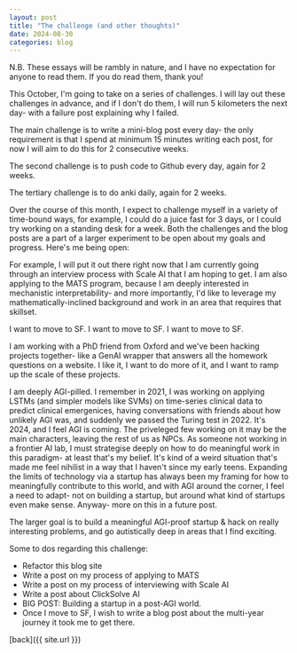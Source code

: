 ```yaml
---
layout: post
title: "The challenge (and other thoughts)"
date: 2024-08-30
categories: blog
---
```


N.B. These essays will be rambly in nature, and I have no expectation for anyone to read them. If you do read them, thank you! 

This October, I'm going to take on a series of challenges. I will lay out these challenges in advance, and if I don't do them, I will run 5 kilometers the next day- with a failure post explaining why I failed.  

The main challenge is to write a mini-blog post every day- the only requirement is that I spend at minimum 15 minutes writing each post, for now I will aim to do this for 2 consecutive weeks. 

The second challenge is to push code to Github every day, again for 2 weeks.

The tertiary challenge is to do anki daily, again for 2 weeks. 

Over the course of this month, I expect to challenge myself in a variety of time-bound ways, for example, I could do a juice fast for 3 days, or I could try working on a standing desk for a week. Both the challenges and the blog posts are a part of a larger experiment to be open about my goals and progress. Here's me being open:

For example, I will put it out there right now that I am currently going through an interview process with Scale AI that I am hoping to get. I am also applying to the MATS program, because I am deeply interested in mechanistic interpretability- and more importantly, I'd like to leverage my mathematically-inclined background and work in an area that requires that skillset. 

I want to move to SF. I want to move to SF. I want to move to SF. 

I am working with a PhD friend from Oxford and we've been hacking projects together- like a GenAI wrapper that answers all the homework questions on a website. I like it, I want to do more of it, and I want to ramp up the scale of these projects. 

I am deeply AGI-pilled. I remember in 2021, I was working on applying LSTMs (and simpler models like SVMs) on time-series clinical data to predict clinical emergenices, having conversations with friends about how unlikely AGI was, and suddenly we passed the Turing test in 2022. It's 2024, and I feel AGI is coming. The priveleged few working on it may be the main characters, leaving the rest of us as NPCs. As someone not working in a frontier AI lab, I must strategise deeply on how to do meaningful work in this paradigm- at least that's my belief. It's kind of a weird situation that's made me feel nihilist in a way that I haven't since my early teens. Expanding the limits of technology via a startup has always been my framing for how to meaningfully contribute to this world, and with AGI around the corner, I feel a need to adapt- not on building a startup, but around what kind of startups even make sense. Anyway- more on this in a future post. 

The larger goal is to build a meaningful AGI-proof startup & hack on really interesting problems, and go autistically deep in areas that I find exciting. 

Some to dos regarding this challenge: 
- Refactor this blog site
- Write a post on my process of applying to MATS
- Write a post on my process of interviewing with Scale AI
- Write a post about ClickSolve AI
- BIG POST: Building a startup in a post-AGI world. 
- Once I move to SF, I wish to write a blog post about the multi-year journey it took me to get there. 

[back]({{ site.url }})
